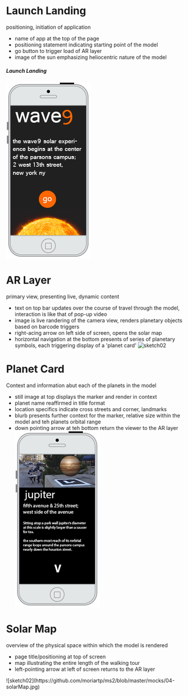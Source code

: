 # Launch Landing
positioning, initiation of application
- name of app at the top of the page
- positioning statement indicating starting point of the model
- go button to trigger load of AR layer
- image of the sun emphasizing heliocentric nature of the model
##### Launch Landing
![sketch01](https://github.com/moriartp/ms2/blob/master/mocks/01-launchlanding.jpg)

# AR Layer
primary view, presenting live, dynamic content
- text on top bar updates over the course of travel through the model, interaction is like that of pop-up video
- image is live randering of the camera view, renders planetary objects based on barcode triggers
- right-acing arrow on left side of screen, opens the solar map
- horizontal navigation at the bottom presents of series of planetary symbols, each triggering display of a 'planet card'
![sketch02](https://github.com/moriartp/ms2/blob/master/sketches/02-ARlayer.jpg)


# Planet Card
Context and information abut each of the planets in the model
- still image at top displays the marker and render in context
- planet name reaffirmed in title format
- location specifics indicate cross streets and corner, landmarks
- blurb presents further context for the marker, relative size within the model and teh planets orbital range
- down pointing arrow at teh bottom return the viewer to the AR layer
![sketch01](https://github.com/moriartp/ms2/blob/master/mocks/03-planetCard.jpg)

# Solar Map
overview of the physical space within which the model is rendered
- page title/positioning at top of screen
- map illustrating the entire length of the walking tour
- left-pointing arrow at left of screen returns to the AR layer
<p>![sketch02](https://github.com/moriartp/ms2/blob/master/mocks/04-solarMap.jpg)</p>